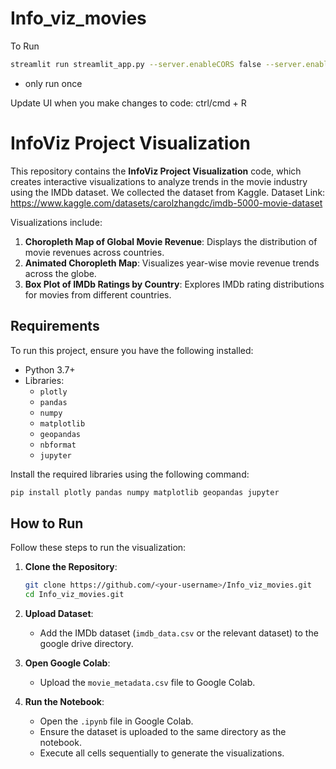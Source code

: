 # Info_viz_movies

To Run
```bash 
streamlit run streamlit_app.py --server.enableCORS false --server.enableXsrfProtection false
```
* only run once

Update UI when you make changes to code: ctrl/cmd + R

# InfoViz Project Visualization

This repository contains the **InfoViz Project Visualization** code, which creates interactive visualizations to analyze trends in the movie industry using the IMDb dataset. We collected the dataset from Kaggle. Dataset Link: https://www.kaggle.com/datasets/carolzhangdc/imdb-5000-movie-dataset 

Visualizations include:
1. **Choropleth Map of Global Movie Revenue**: Displays the distribution of movie revenues across countries.
2. **Animated Choropleth Map**: Visualizes year-wise movie revenue trends across the globe.
3. **Box Plot of IMDb Ratings by Country**: Explores IMDb rating distributions for movies from different countries.

## Requirements
To run this project, ensure you have the following installed:

- Python 3.7+
- Libraries:
  - `plotly`
  - `pandas`
  - `numpy`
  - `matplotlib`
  - `geopandas`
  - `nbformat`
  - `jupyter`

Install the required libraries using the following command:
```bash
pip install plotly pandas numpy matplotlib geopandas jupyter
```

## How to Run
Follow these steps to run the visualization:

1. **Clone the Repository**:
   ```bash
   git clone https://github.com/<your-username>/Info_viz_movies.git
   cd Info_viz_movies.git
   ```

2. **Upload Dataset**:
   - Add the IMDb dataset (`imdb_data.csv` or the relevant dataset) to the google drive directory.

3. **Open Google Colab**:
   - Upload the `movie_metadata.csv` file to Google Colab.

4. **Run the Notebook**:
   - Open the `.ipynb` file in Google Colab.
   - Ensure the dataset is uploaded to the same directory as the notebook.
   - Execute all cells sequentially to generate the visualizations.

